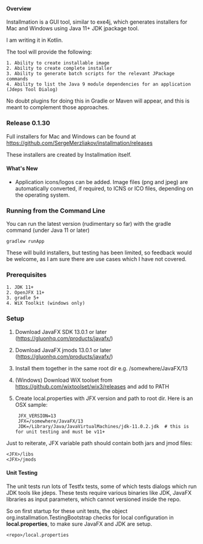 #### Overview

Installmation is a GUI tool, similar to exe4j, which generates installers for Mac and Windows using Java 11+ JDK jpackage tool.

I am writing it in Kotlin.

The tool will provide the following:
    
    1. Ability to create installable image 
    2. Ability to create complete installer
    3. Ability to generate batch scripts for the relevant JPackage commands
    4. Ability to list the Java 9 module dependencies for an application (Jdeps Tool Dialog)
    
No doubt plugins for doing this in Gradle or Maven will appear, and this is meant 
to complement those approaches.

### Release 0.1.30 ###

Full installers for Mac and Windows can be found at https://github.com/SergeMerzliakov/installmation/releases

These installers are created by Installmation itself.

#### What's New

* Application icons/logos can be added. Image files (png and jpeg) are automatically converted, if required, to ICNS or ICO files, 
depending on the operating system.


### Running from the Command Line
You can run the latest version (rudimentary so far) with the gradle command (under Java 11 or later)
 
    gradlew runApp

These will build installers, but testing has been limited, so feedback would be welcome, as I am sure there 
are use cases which I have not covered.

### Prerequisites

    1. JDK 11+
    2. OpenJFX 11+
    3. gradle 5+
    4. WiX Toolkit (windows only)


### Setup

1. Download JavaFX SDK 13.0.1 or later (https://gluonhq.com/products/javafx/)
2. Download JavaFX jmods 13.0.1 or later (https://gluonhq.com/products/javafx/)
3. Install them together in the same root dir e.g. /somewhere/JavaFX/13
4. (Windows) Download WiX toolset from https://github.com/wixtoolset/wix3/releases and add to PATH
5. Create local.properties with JFX version and path to root dir. Here is an OSX sample:

        JFX_VERSION=13
        JFX=/somewhere/JavaFX/13
        JDK=/Library/Java/JavaVirtualMachines/jdk-11.0.2.jdk  # this is for unit testing and must be v11+

Just to reiterate, JFX variable path should contain both jars and jmod files:

    <JFX>/libs
    <JFX>/jmods

#### Unit Testing
The unit tests run lots of Testfx tests, some of which tests dialogs which run JDK tools like jdeps. These tests require various binaries
like JDK, JavaFX libraries as input parameters, which cannot versioned inside the repo. 

So on first startup for these unit tests, the object org.installmation.TestingBootstrap checks for local configuration 
in **local.properties**, to make sure JavaFX and JDK are setup.
 
    <repo>/local.properties


